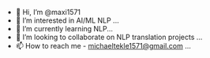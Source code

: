 - 👋 Hi, I’m @maxi1571
- 👀 I’m interested in AI/ML NLP ...
- 🌱 I’m currently learning NLP...
- 💞️ I’m looking to collaborate on NLP translation projects ...
- 📫 How to reach me - michaeltekle1571@gmail.com ...

<!---
maxi1571/maxi1571 is a ✨ special ✨ repository because its `README.md` (this file) appears on your GitHub profile.
You can click the Preview link to take a look at your changes.
--->
